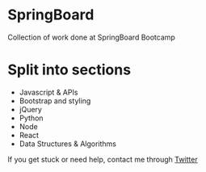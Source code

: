 # SpringBoard
Collection of work done at SpringBoard Bootcamp

# Split into sections
* Javascript & APIs
* Bootstrap and styling
* jQuery
* Python
* Node
* React
* Data Structures & Algorithms

If you get stuck or need help, contact me through [Twitter](www.twitter.com/LuisDoesSE)
